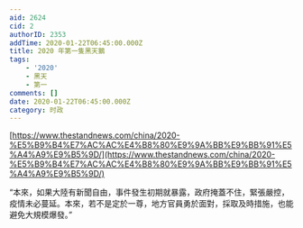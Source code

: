 ```yaml
---
aid: 2624
cid: 2
authorID: 2353
addTime: 2020-01-22T06:45:00.000Z
title: 2020 年第一隻黑天鵝
tags:
    - '2020'
    - 黑天
    - 第一
comments: []
date: 2020-01-22T06:45:00.000Z
category: 时政
---
```


[https://www.thestandnews.com/china/2020-%E5%B9%B4%E7%AC%AC%E4%B8%80%E9%9A%BB%E9%BB%91%E5%A4%A9%E9%B5%9D/](https://www.thestandnews.com/china/2020-%E5%B9%B4%E7%AC%AC%E4%B8%80%E9%9A%BB%E9%BB%91%E5%A4%A9%E9%B5%9D/)

“本來，如果大陸有新聞自由，事件發生初期就暴露，政府掩蓋不住，緊張嚴控，疫情未必蔓延。本來，若不是定於一尊，地方官員勇於面對，採取及時措施，也能避免大規模爆發。”
